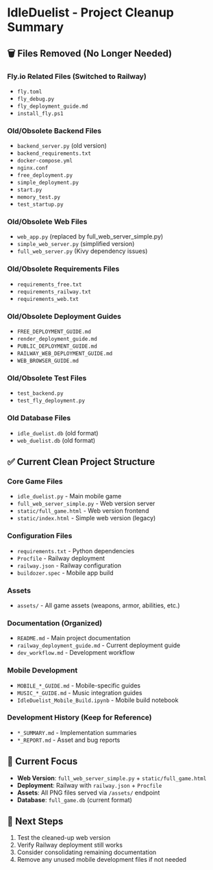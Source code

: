 # IdleDuelist - Project Cleanup Summary

## 🗑️ Files Removed (No Longer Needed)

### Fly.io Related Files (Switched to Railway)
- `fly.toml`
- `fly_debug.py`
- `fly_deployment_guide.md`
- `install_fly.ps1`

### Old/Obsolete Backend Files
- `backend_server.py` (old version)
- `backend_requirements.txt`
- `docker-compose.yml`
- `nginx.conf`
- `free_deployment.py`
- `simple_deployment.py`
- `start.py`
- `memory_test.py`
- `test_startup.py`

### Old/Obsolete Web Files
- `web_app.py` (replaced by full_web_server_simple.py)
- `simple_web_server.py` (simplified version)
- `full_web_server.py` (Kivy dependency issues)

### Old/Obsolete Requirements Files
- `requirements_free.txt`
- `requirements_railway.txt`
- `requirements_web.txt`

### Old/Obsolete Deployment Guides
- `FREE_DEPLOYMENT_GUIDE.md`
- `render_deployment_guide.md`
- `PUBLIC_DEPLOYMENT_GUIDE.md`
- `RAILWAY_WEB_DEPLOYMENT_GUIDE.md`
- `WEB_BROWSER_GUIDE.md`

### Old/Obsolete Test Files
- `test_backend.py`
- `test_fly_deployment.py`

### Old Database Files
- `idle_duelist.db` (old format)
- `web_duelist.db` (old format)

## ✅ Current Clean Project Structure

### Core Game Files
- `idle_duelist.py` - Main mobile game
- `full_web_server_simple.py` - Web version server
- `static/full_game.html` - Web version frontend
- `static/index.html` - Simple web version (legacy)

### Configuration Files
- `requirements.txt` - Python dependencies
- `Procfile` - Railway deployment
- `railway.json` - Railway configuration
- `buildozer.spec` - Mobile app build

### Assets
- `assets/` - All game assets (weapons, armor, abilities, etc.)

### Documentation (Organized)
- `README.md` - Main project documentation
- `railway_deployment_guide.md` - Current deployment guide
- `dev_workflow.md` - Development workflow

### Mobile Development
- `MOBILE_*_GUIDE.md` - Mobile-specific guides
- `MUSIC_*_GUIDE.md` - Music integration guides
- `IdleDuelist_Mobile_Build.ipynb` - Mobile build notebook

### Development History (Keep for Reference)
- `*_SUMMARY.md` - Implementation summaries
- `*_REPORT.md` - Asset and bug reports

## 🎯 Current Focus
- **Web Version**: `full_web_server_simple.py` + `static/full_game.html`
- **Deployment**: Railway with `railway.json` + `Procfile`
- **Assets**: All PNG files served via `/assets/` endpoint
- **Database**: `full_game.db` (current format)

## 📝 Next Steps
1. Test the cleaned-up web version
2. Verify Railway deployment still works
3. Consider consolidating remaining documentation
4. Remove any unused mobile development files if not needed
